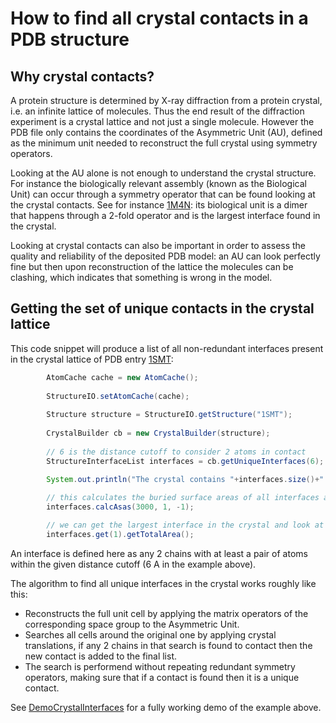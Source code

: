 # How to find all crystal contacts in a PDB structure

## Why crystal contacts?

A protein structure is determined by X-ray diffraction from a protein crystal, i.e. an infinite lattice of molecules. Thus the end result of the diffraction experiment is a crystal lattice and not just a single molecule. However the PDB file only contains the coordinates of the Asymmetric Unit (AU), defined as the minimum unit needed to reconstruct the full crystal using symmetry operators.

Looking at the AU alone is not enough to understand the crystal structure. For instance the biologically relevant assembly (known as the Biological Unit) can occur through a symmetry operator that can be found looking at the crystal contacts. See for instance [1M4N](http://www.rcsb.org/pdb/explore.do?structureId=1M4N): its biological unit is a dimer that happens through a 2-fold operator and is the largest interface found in the crystal. 

Looking at crystal contacts can also be important in order to assess the quality and reliability of the deposited PDB model: an AU can look perfectly fine but then upon reconstruction of the lattice the molecules can be clashing, which indicates that something is wrong in the model.


## Getting the set of unique contacts in the crystal lattice

This code snippet will produce a list of all non-redundant interfaces present in the crystal lattice of PDB entry [1SMT](http://www.rcsb.org/pdb/explore.do?structureId=1SMT):

```java
		AtomCache cache = new AtomCache();
		
		StructureIO.setAtomCache(cache); 
		
		Structure structure = StructureIO.getStructure("1SMT");
			
		CrystalBuilder cb = new CrystalBuilder(structure);
		
		// 6 is the distance cutoff to consider 2 atoms in contact
		StructureInterfaceList interfaces = cb.getUniqueInterfaces(6);
		
		System.out.println("The crystal contains "+interfaces.size()+" unique interfaces");

		// this calculates the buried surface areas of all interfaces and sorts them by areas
		interfaces.calcAsas(3000, 1, -1);

		// we can get the largest interface in the crystal and look at its area
		interfaces.get(1).getTotalArea();

```

An interface is defined here as any 2 chains with at least a pair of atoms within the given distance cutoff (6 A in the example above). 

The algorithm to find all unique interfaces in the crystal works roughly like this:
+ Reconstructs the full unit cell by applying the matrix operators of the corresponding space group to the Asymmetric Unit.
+ Searches all cells around the original one by applying crystal translations, if any 2 chains in that search is found to contact then the new contact is added to the final list.
+ The search is performend without repeating redundant symmetry operators, making sure that if a contact is found then it is a unique contact.

See [DemoCrystalInterfaces](https://github.com/biojava/biojava/blob/master/biojava3-structure/src/main/java/demo/DemoCrystalInterfaces.java) for a fully working demo of the example above.


